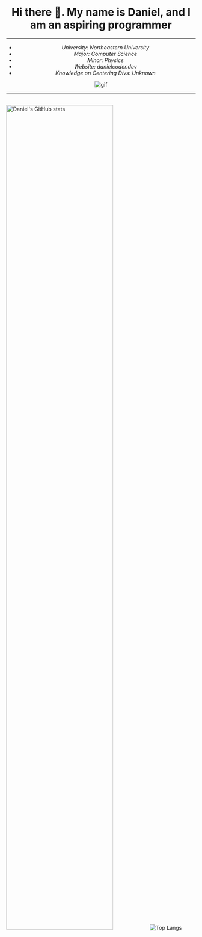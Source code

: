<h1 align="center"> Hi there 👋. My name is Daniel, and I am an aspiring programmer</h1> 
<hr />
<div align="center"> 
  <ul>
    <li><i>University: Northeastern University</i></li>
    <li><i>Major: Computer Science</i></li>
    <li><i>Minor: Physics</i></li>
    <li><i>Website: danielcoder.dev</i></li>
    <li><i>Knowledge on Centering Divs: Unknown</i></li>
  </ul>
  </div>

  <p align="center">
  <img src="https://github.com/DanielCoder834/DanielCoder834/assets/55712502/fd21e763-0166-4f97-b926-8d5c7c5d342a" alt="gif">     
  </p>
    
<hr />
<br>
      
<img width="75%" height="75%" src="https://github-readme-stats.vercel.app/api?username=DanielCoder834" alt="Daniel's GitHub stats">
<img src="https://github-readme-stats.vercel.app/api/top-langs/?username=DanielCoder834" alt="Top Langs">
<!--
**DanielCoder834/DanielCoder834** is a ✨ _special_ ✨ repository because its `README.md` (this file) appears on your GitHub profile. align = "right"

Here are some ideas to get you started:

- 🔭 I’m currently working on ...
- 🌱 I’m currently learning ...
- 👯 I’m looking to collaborate on ...
- 🤔 I’m looking for help with ...
- 💬 Ask me about ...
- 📫 How to reach me: ...
- 😄 Pronouns: ...
- ⚡ Fun fact: ...
-->
